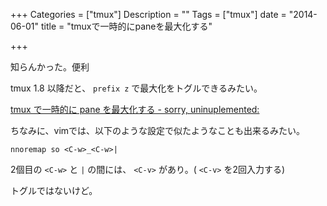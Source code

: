 +++
Categories = ["tmux"]
Description = ""
Tags = ["tmux"]
date =  "2014-06-01"
title = "tmuxで一時的にpaneを最大化する"

+++

知らんかった。便利

tmux 1.8 以降だと、 `prefix z` で最大化をトグルできるみたい。

[tmux で一時的に pane を最大化する - sorry, uninuplemented:](http://rhysd.hatenablog.com/entry/2013/09/16/003620)

ちなみに、vimでは、以下のような設定で似たようなことも出来るみたい。

```vim
nnoremap so <C-w>_<C-w>|
```

2個目の `<C-w>` と `|` の間には、 `<C-v>` があり。( `<C-v>` を2回入力する)

トグルではないけど。

